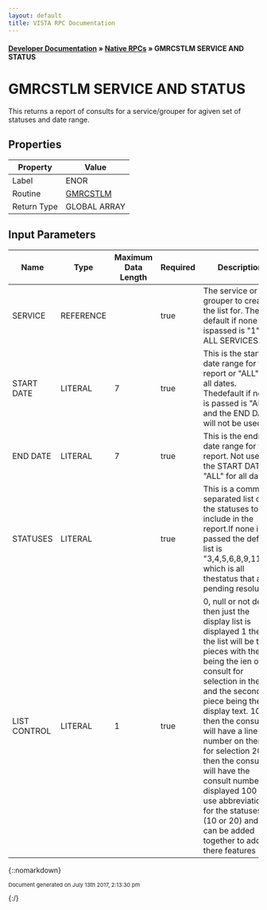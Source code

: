 ```yaml
---
layout: default
title: VISTA RPC Documentation
---
```


#### [Developer Documentation](../index) &#187; [Native RPCs](TableOfContents) &#187; GMRCSTLM SERVICE AND STATUS<br/>
# GMRCSTLM SERVICE AND STATUS

This returns a report of consults for a service/grouper for agiven set of statuses and date range.

## Properties

Property | Value
--- | ---
Label | ENOR
Routine | [GMRCSTLM](http://code.osehra.org/dox/Routine_GMRCSTLM_source.html)
Return Type | GLOBAL ARRAY


## Input Parameters

Name | Type | Maximum Data Length | Required | Description
--- | --- | --- | --- | ---
SERVICE | REFERENCE |  | true | The service or grouper to create the list for.  The default if none ispassed is &quot;1&quot; for ALL SERVICES.
START DATE | LITERAL | 7 | true | This is the start date range for the report or &quot;ALL&quot; for all dates.  Thedefault if none is passed is &quot;ALL&quot; and the END DATE will not be used.
END DATE | LITERAL | 7 | true | This is the ending date range for the report.  Not used if the START DATEis &quot;ALL&quot; for all dates.
STATUSES | LITERAL |  | true | This is a comma separated list of the statuses to include in the report.If none is passed the default list is &quot;3,4,5,6,8,9,11,99&quot; which is all thestatus that are pending resolution.
LIST CONTROL | LITERAL | 1 | true |    0, null or not define then just the display list is displayed   1 then the list will be two pieces with the first being the ien of the        consult for selection in the gui and the second piece being the        display text.  10 then the consults will have a line number on them for selection  20 then the consults will have the consult number displayed 100 then use abbreviations for the statuses 1, (10 or 20) and 100 can be added together to add there features



{::nomarkdown} <br/><p style="font-size: 11px">Document generated on July 13th 2017, 2:13:30 pm</p>{:/}